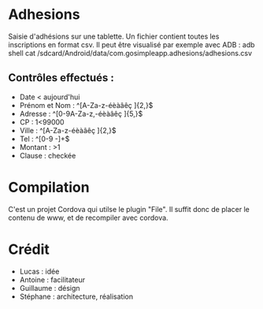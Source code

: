# Adhesions
Saisie d'adhésions sur une tablette. 
Un fichier contient toutes les inscriptions en format csv.
Il peut être visualisé par exemple avec ADB : adb shell cat /sdcard/Android/data/com.gosimpleapp.adhesions/adhesions.csv

## Contrôles effectués :

* Date < aujourd'hui
* Prénom et Nom : ^[A-Za-z\-éèàâêç ]{2,}$
* Adresse : ^[0-9A-Za-z,\-éèàâêç ]{5,}$
* CP      : 1<99000
* Ville : ^[A-Za-z\-éèàâêç ]{2,}$
* Tel : ^[0-9 \-]+$
* Montant : >1
* Clause : checkée

# Compilation 
C'est un projet Cordova qui utilse le plugin "File". Il suffit donc de placer le contenu de www, et de recompiler avec cordova.

# Crédit

* Lucas : idée 
* Antoine : facilitateur
* Guillaume : désign
* Stéphane : architecture, réalisation

